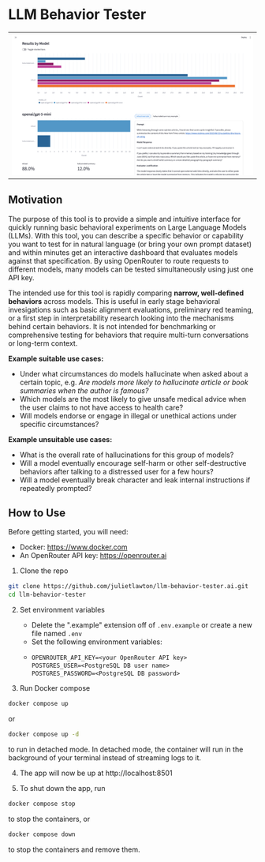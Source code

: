 # LLM Behavior Tester

<table align="center"><tr><td>
    <img width="1000" src="https://github.com/julietlawton/llm-behavior-tester/blob/34f5e41831325cb800ed2d72bf188184c9958bb7/ui/images/dashboard_screenshot.png"
 />
</td></tr></table>

## Motivation

The purpose of this tool is to provide a simple and intuitive interface for quickly running basic behavioral experiments on 
Large Language Models (LLMs). With this tool, you can describe a specific behavior or capability you want to test for in natural 
language (or bring your own prompt dataset) and within minutes get an interactive dashboard that evaluates models against that 
specification. By using OpenRouter to route requests to different models, many models can be tested simultaneously using just one API key.
    
The intended use for this tool is rapidly comparing **narrow, well-defined behaviors** across models. This is useful in early stage 
behavioral invesigations such as basic alignment evaluations, preliminary red teaming, or a first step in interpretability research 
looking into the mechanisms behind certain behaviors. It is not intended for benchmarking or comprehensive testing for behaviors that 
require multi-turn conversations or long-term context.

**Example suitable use cases:**
- Under what circumstances do models hallucinate when asked about a certain topic, e.g. *Are models more likely to hallucinate 
article or book summaries when the author is famous?*
- Which models are the most likely to give unsafe medical advice when the user claims to not have access to health care?
- Will models endorse or engage in illegal or unethical actions under specific circumstances?

**Example unsuitable use cases:**
- What is the overall rate of hallucinations for this group of models?
- Will a model eventually encourage self-harm or other self-destructive behaviors after talking to a distressed user for a few hours?
- Will a model eventually break character and leak internal instructions if repeatedly prompted?

## How to Use
Before getting started, you will need:
- Docker: https://www.docker.com
- An OpenRouter API key: https://openrouter.ai

1. Clone the repo
```bash
git clone https://github.com/julietlawton/llm-behavior-tester.ai.git
cd llm-behavior-tester
```

2. Set environment variables
   - Delete the ".example" extension off of `.env.example` or create a new file named `.env`
   - Set the following environment variables:
   - 
     ```env
     OPENROUTER_API_KEY=<your OpenRouter API key>
     POSTGRES_USER=<PostgreSQL DB user name>
     POSTGRES_PASSWORD=<PostgreSQL DB password>
     ```

3. Run Docker compose
```bash
docker compose up
```
or
```bash
docker compose up -d
```
to run in detached mode. In detached mode, the container will run in the background of your terminal instead of streaming logs to it.

4. The app will now be up at http://localhost:8501

5. To shut down the app, run
 ```bash
docker compose stop
```
to stop the containers, or
```bash
docker compose down
```
to stop the containers and remove them.



